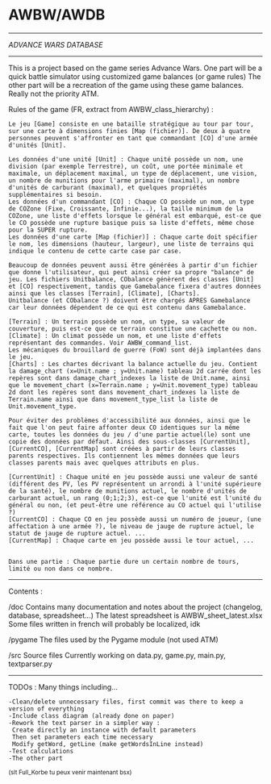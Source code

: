 # AWBW/AWDB
***********************
*ADVANCE WARS DATABASE*
***********************

This is a project based on the game series Advance Wars.
One part will be a quick battle simulator using customized game balances (or game rules)
The other part will be a recreation of the game using these game balances. Really not the priority ATM.



Rules of the game (FR, extract from AWBW_class_hierarchy) :

```
Le jeu [Game] consiste en une bataille stratégique au tour par tour, sur une carte à dimensions finies [Map (fichier)]. De deux à quatre personnes peuvent s'affronter en tant que commandant [CO] d'une armée d'unités [Unit].

Les données d'une unité [Unit] : Chaque unité possède un nom, une division (par exemple Terrestre), un coût, une portée minimale et maximale, un déplacement maximal, un type de déplacement, une vision, un nombre de munitions pour l'arme primaire (maximal), un nombre d'unités de carburant (maximal), et quelques propriétés supplémentaires si besoin.
Les données d'un commandant [CO] : Chaque CO possède un nom, un type de COZone (Fixe, Croissante, Infinie...), la taille minimum de la COZone, une liste d'effets lorsque le général est embarqué, est-ce que le CO possède une rupture basique puis sa liste d'effets, même chose pour la SUPER rupture.
Les données d'une carte [Map (fichier)] : Chaque carte doit spécifier le nom, les dimensions (hauteur, largeur), une liste de terrains qui indique le contenu de cette carte case par case.

Beaucoup de données peuvent aussi être générées à partir d'un fichier que donne l'utilisateur, qui peut ainsi créer sa propre "balance" de jeu. Les fichiers Unitbalance, CObalance génèrent des classes [Unit] et [CO] respectivement, tandis que Gamebalance fixera d'autres données ainsi que les classes [Terrain], [Climate], [Charts].
Unitbalance (et CObalance ?) doivent être chargés APRES Gamebalance car leur données dépendent de ce qui est contenu dans Gamebalance.

[Terrain] : Un terrain possède un nom, un type, sa valeur de couverture, puis est-ce que ce terrain constitue une cachette ou non.
[Climate] : Un climat possède un nom, et une liste d'effets représentant des commandes. Voir AWBW_command_list.
Les mécaniques du brouillard de guerre (FoW) sont déjà implantées dans le jeu.
[Charts] : Les chartes décrivant la balance actuelle du jeu. Contient la damage_chart (x=Unit.name ; y=Unit.name) tableau 2d carrée dont les repères sont dans damage_chart_indexes la liste de Unit.name, ainsi que le movement_chart (x=Terrain.name ; y=Unit.movement_type) tableau 2d dont les repères sont dans movement_chart_indexes la liste de Terrain.name ainsi que dans movement_type_list la liste de Unit.movement_type.

Pour éviter des problèmes d'accessibilité aux données, ainsi que le fait que l'on peut faire affonter deux CO identiques sur la même carte, toutes les données du jeu / d'une partie actuel(le) sont une copie des données par défaut. Ainsi des sous-classes [CurrentUnit], [CurrentCO], [CurrentMap] sont créées à partir de leurs classes parents respectives. Ils contiennent les mêmes données que leurs classes parents mais avec quelques attributs en plus.

[CurrentUnit] : Chaque unité en jeu possède aussi une valeur de santé (différent des PV, les PV représentent un arrondi à l'unité supérieure de la santé), le nombre de munitions actuel, le nombre d'unités de carburant actuel, un rang (0;1;2;3), est-ce que l'unité est l'unité du général ou non, (et peut-être une référence au CO actuel qui l'utilise ?)
[CurrentCO] : Chaque CO en jeu possède aussi un numéro de joueur, (une affectation à une armée ?), le niveau de jauge de rupture actuel, le statut de jauge de rupture actuel. ...
[CurrentMap] : Chaque carte en jeu possède aussi le tour actuel, ...


Dans une partie : Chaque partie dure un certain nombre de tours, limité ou non dans ce nombre.
```
-------------------------------------------------------------


Contents :

/doc
Contains many documentation and notes about the project
(changelog, database, spreadsheet...)
The latest spreadsheet is AWBW_sheet_latest.xlsx
Some files written in french will probably be localized, idk

/pygame
The files used by the Pygame module (not used ATM)

/src
Source files
Currently working on data.py, game.py, main.py, textparser.py

-------------------------------------------------------------

TODOs : Many things including...
```
-Clean/delete unnecessary files, first commit was there to keep a version of everything
-Include class diagram (already done on paper)
-Rework the text parser in a simpler way :
 Create directly an instance with default parameters
 Then set parameters each time necessary
 Modify getWord, getLine (make getWordsInLine instead)
-Test calculations
-The other part
```




<sub>(slt Full_Korbe tu peux venir maintenant bsx)</sub>
